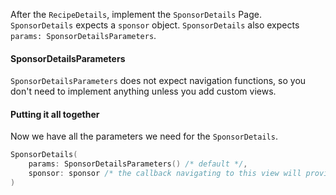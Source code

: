 After the `RecipeDetails`, implement the `SponsorDetails` Page.
`SponsorDetails` expects a `sponsor` object.
`SponsorDetails` also expects `params: SponsorDetailsParameters`.

#### SponsorDetailsParameters
`SponsorDetailsParameters` does not expect navigation functions, so you don't need to implement anything unless you add custom views.

#### Putting it all together

Now we have all the parameters we need for the `SponsorDetails`.

```swift
SponsorDetails(
    params: SponsorDetailsParameters() /* default */,
    sponsor: sponsor /* the callback navigating to this view will provide this */
)
```